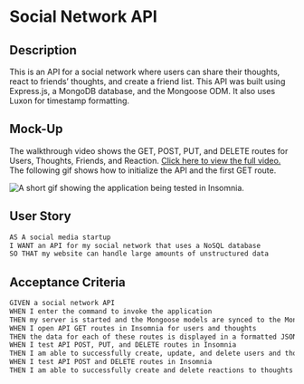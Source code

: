 # Social Network API

## Description

This is an API for a social network where users can share their thoughts, react to friends’ thoughts, and create a friend list. This API was built using Express.js, a MongoDB database, and the Mongoose ODM. It also uses Luxon for timestamp formatting. 

## Mock-Up

The walkthrough video shows the GET, POST, PUT, and DELETE routes for Users, Thoughts, Friends, and Reaction. [Click here to view the full video.](https://drive.google.com/file/d/1QTSsnMTXvjIFKHxhCGqBr45qsNvLak4i/view?usp=sharing) The following gif shows how to initialize the API and the first GET route.

![A short gif showing the application being tested in Insomnia.](./Assets/social-network-api.gif)

## User Story

```md
AS A social media startup
I WANT an API for my social network that uses a NoSQL database
SO THAT my website can handle large amounts of unstructured data
```

## Acceptance Criteria

```md
GIVEN a social network API
WHEN I enter the command to invoke the application
THEN my server is started and the Mongoose models are synced to the MongoDB database
WHEN I open API GET routes in Insomnia for users and thoughts
THEN the data for each of these routes is displayed in a formatted JSON
WHEN I test API POST, PUT, and DELETE routes in Insomnia
THEN I am able to successfully create, update, and delete users and thoughts in my database
WHEN I test API POST and DELETE routes in Insomnia
THEN I am able to successfully create and delete reactions to thoughts and add and remove friends to a user’s friend list
```
